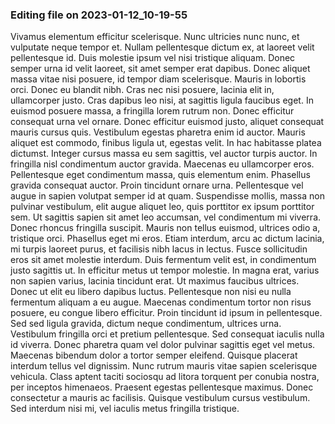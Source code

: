 

### Editing file on 2023-01-12_10-19-55

Vivamus elementum efficitur scelerisque. Nunc ultricies nunc nunc, et vulputate neque tempor et. Nullam pellentesque dictum ex, at laoreet velit pellentesque id. Duis molestie ipsum vel nisi tristique aliquam. Donec semper urna id velit laoreet, sit amet semper erat dapibus. Donec aliquet massa vitae nisi posuere, id tempor diam scelerisque. Mauris in lobortis orci. Donec eu blandit nibh. Cras nec nisi posuere, lacinia elit in, ullamcorper justo. Cras dapibus leo nisi, at sagittis ligula faucibus eget. In euismod posuere massa, a fringilla lorem rutrum non. Donec efficitur consequat urna vel ornare. Donec efficitur euismod justo, aliquet consequat mauris cursus quis. Vestibulum egestas pharetra enim id auctor. Mauris aliquet est commodo, finibus ligula ut, egestas velit. In hac habitasse platea dictumst.
Integer cursus massa eu sem sagittis, vel auctor turpis auctor. In fringilla nisl condimentum auctor gravida. Maecenas eu ullamcorper eros. Pellentesque eget condimentum massa, quis elementum enim. Phasellus gravida consequat auctor. Proin tincidunt ornare urna. Pellentesque vel augue in sapien volutpat semper id at quam. Suspendisse mollis, massa non pulvinar vestibulum, elit augue aliquet leo, quis porttitor ex ipsum porttitor sem. Ut sagittis sapien sit amet leo accumsan, vel condimentum mi viverra.
Donec rhoncus fringilla suscipit. Mauris non tellus euismod, ultrices odio a, tristique orci. Phasellus eget mi eros. Etiam interdum, arcu ac dictum lacinia, mi turpis laoreet purus, et facilisis nibh lacus in lectus. Fusce sollicitudin eros sit amet molestie interdum. Duis fermentum velit est, in condimentum justo sagittis ut. In efficitur metus ut tempor molestie. In magna erat, varius non sapien varius, lacinia tincidunt erat. Ut maximus faucibus ultrices. Donec ut elit eu libero dapibus luctus. Pellentesque non nisi eu nulla fermentum aliquam a eu augue. Maecenas condimentum tortor non risus posuere, eu congue libero efficitur. Proin tincidunt id ipsum in pellentesque. Sed sed ligula gravida, dictum neque condimentum, ultrices urna. Vestibulum fringilla orci et pretium pellentesque. Sed consequat iaculis nulla id viverra.
Donec pharetra quam vel dolor pulvinar sagittis eget vel metus. Maecenas bibendum dolor a tortor semper eleifend. Quisque placerat interdum tellus vel dignissim. Nunc rutrum mauris vitae sapien scelerisque vehicula. Class aptent taciti sociosqu ad litora torquent per conubia nostra, per inceptos himenaeos. Praesent egestas pellentesque maximus. Donec consectetur a mauris ac facilisis. Quisque vestibulum cursus vestibulum. Sed interdum nisi mi, vel iaculis metus fringilla tristique.


